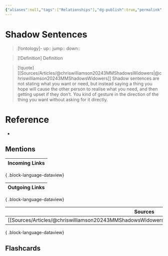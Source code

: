 ```yaml
---
{"aliases":null,"tags":["Relationships"],"dg-publish":true,"permalink":"/cards/shadow-sentences/","dgPassFrontmatter":true}
---
```


# Shadow Sentences

> [!ontology]-
> up:: 
> jump:: 
> down:: 

> [!Definition] Definition
> 

> [!quote] [[Sources/Articles/@chriswilliamson20243MMShadowsWidowers\|@chriswilliamson20243MMShadowsWidowers]]
> Shadow sentences are not stating what you want or need, but instead saying a thing you hope will cause the other person to realise what you need, and then getting upset if they don’t. You kind of gesture in the direction of the thing you want without asking for it directly.
# Reference
- 

## Mentions

| Incoming Links |
| -------------- |

{ .block-language-dataview}

| Outgoing Links |
| -------------- |

{ .block-language-dataview}

| Sources                                                                                                |
| ------------------------------------------------------------------------------------------------------ |
| [[Sources/Articles/@chriswilliamson20243MMShadowsWidowers\|@chriswilliamson20243MMShadowsWidowers]] |

{ .block-language-dataview}

## Flashcards 
